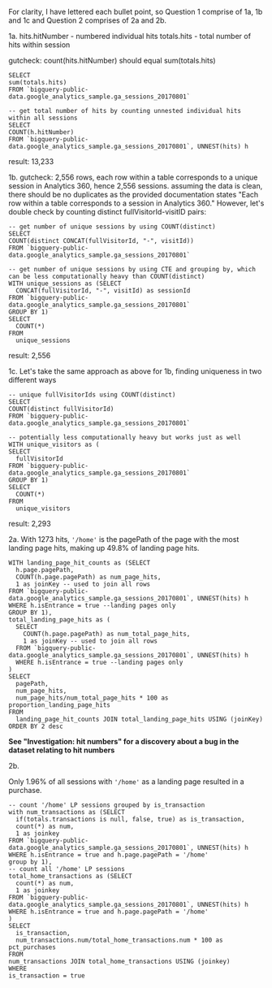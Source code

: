 For clarity, I have lettered each bullet point, so Question 1 comprise of 1a, 1b and 1c and Question 2 comprises of 2a and 2b.

1a.
hits.hitNumber - numbered individual hits
totals.hits - total number of hits within session

gutcheck: count(hits.hitNumber) should equal sum(totals.hits)

```-- get total number of hits by summing total hits across all sessions
SELECT 
sum(totals.hits)
FROM `bigquery-public-data.google_analytics_sample.ga_sessions_20170801`
``` 

```
-- get total number of hits by counting unnested individual hits within all sessions
SELECT 
COUNT(h.hitNumber)
FROM `bigquery-public-data.google_analytics_sample.ga_sessions_20170801`, UNNEST(hits) h
```

result: 13,233

1b.
gutcheck: 2,556 rows, each row within a table corresponds to a unique session in Analytics 360, hence 2,556 sessions. assuming the data is clean, there should be no duplicates as the provided documentation states "Each row within a table corresponds to a session in Analytics 360." However, let's double check by counting distinct fullVisitorId-visitID pairs:

```
-- get number of unique sessions by using COUNT(distinct)
SELECT 
COUNT(distinct CONCAT(fullVisitorId, "-", visitId))
FROM `bigquery-public-data.google_analytics_sample.ga_sessions_20170801`
```

```
-- get number of unique sessions by using CTE and grouping by, which can be less computationally heavy than COUNT(distinct) 
WITH unique_sessions as (SELECT 
  CONCAT(fullVisitorId, "-", visitId) as sessionId
FROM `bigquery-public-data.google_analytics_sample.ga_sessions_20170801`
GROUP BY 1)
SELECT
  COUNT(*)
FROM 
  unique_sessions
```

result: 2,556

1c.
Let's take the same approach as above for 1b, finding uniqueness in two different ways

```
-- unique fullVisitorIds using COUNT(distinct)
SELECT 
COUNT(distinct fullVisitorId)
FROM `bigquery-public-data.google_analytics_sample.ga_sessions_20170801`
```

```
-- potentially less computationally heavy but works just as well
WITH unique_visitors as (
SELECT 
  fullVisitorId
FROM `bigquery-public-data.google_analytics_sample.ga_sessions_20170801`
GROUP BY 1)
SELECT
  COUNT(*)
FROM
  unique_visitors
```

result: 2,293


2a.
With 1273 hits, `'/home'` is the pagePath of the page with the most landing page hits, making up 49.8% of landing page hits.

```
WITH landing_page_hit_counts as (SELECT 
  h.page.pagePath,
  COUNT(h.page.pagePath) as num_page_hits,
  1 as joinKey -- used to join all rows
FROM `bigquery-public-data.google_analytics_sample.ga_sessions_20170801`, UNNEST(hits) h
WHERE h.isEntrance = true --landing pages only
GROUP BY 1),
total_landing_page_hits as (
  SELECT
    COUNT(h.page.pagePath) as num_total_page_hits,
    1 as joinKey -- used to join all rows
  FROM `bigquery-public-data.google_analytics_sample.ga_sessions_20170801`, UNNEST(hits) h
  WHERE h.isEntrance = true --landing pages only
)
SELECT
  pagePath,
  num_page_hits,
  num_page_hits/num_total_page_hits * 100 as proportion_landing_page_hits
FROM
  landing_page_hit_counts JOIN total_landing_page_hits USING (joinKey)
ORDER BY 2 desc
```

**See "Investigation: hit numbers" for a discovery about a bug in the dataset relating to hit numbers**

2b.

Only 1.96% of all sessions with `'/home'` as a landing page resulted in a purchase.

```
-- count '/home' LP sessions grouped by is_transaction
with num_transactions as (SELECT 
  if(totals.transactions is null, false, true) as is_transaction,
  count(*) as num,
  1 as joinkey
FROM `bigquery-public-data.google_analytics_sample.ga_sessions_20170801`, UNNEST(hits) h
WHERE h.isEntrance = true and h.page.pagePath = '/home'
group by 1),
-- count all '/home' LP sessions
total_home_transactions as (SELECT 
  count(*) as num,
  1 as joinkey
FROM `bigquery-public-data.google_analytics_sample.ga_sessions_20170801`, UNNEST(hits) h
WHERE h.isEntrance = true and h.page.pagePath = '/home'
)
SELECT
  is_transaction,
  num_transactions.num/total_home_transactions.num * 100 as pct_purchases
FROM
num_transactions JOIN total_home_transactions USING (joinkey)
WHERE
is_transaction = true
```